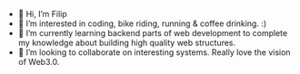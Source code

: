 - 👋 Hi, I’m Filip
- 👀 I’m interested in coding, bike riding, running & coffee drinking. :)
- 🌱 I’m currently learning backend parts of web development to complete my knowledge about building high quality web structures.
- 💞️ I’m looking to collaborate on interesting systems. Really love the vision of Web3.0.
<!--- - 📫 How to reach me? filip@hussleverse.dev --->

<!---
hussleverse/hussleverse is a ✨ special ✨ repository because its `README.md` (this file) appears on your GitHub profile.
You can click the Preview link to take a look at your changes.
--->
